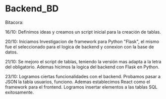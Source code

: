 # Backend_BD

Bitacora: 

16/10: Definimos ideas y creamos un script inicial para la creación de tablas. 

20/10: Iniciamos Investigacion de framework para Python "Flask", el mismo fue el seleccionado para el logica de backend y conexion con la base de datos.

21/10: Se mejoro el script de tablas, teniendo la versión mas adapta a la letra del obligatorio. Ademas hicimos la logica del backend con Flask en Python. 

23/10: Logramos ciertas funcionalidades con el backend. Probamos pasar a JSON la tabla usuarios, funciono. Ademas establecimos React como el framework para el frontend. Logramos insertar elementos a las tablas SQL exitosamente.
